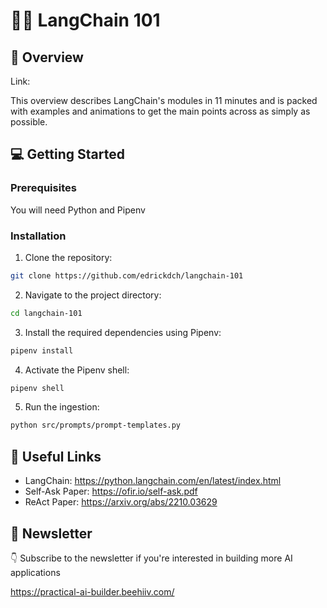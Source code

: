 # 🦜🔗 LangChain 101

## 👷️ Overview

Link: 

This overview describes LangChain's modules in 11 minutes and is packed with examples and animations to get the main points across as simply as possible.

## 💻 Getting Started

### Prerequisites

You will need Python and Pipenv

### Installation

1. Clone the repository:

```bash
git clone https://github.com/edrickdch/langchain-101
```

2. Navigate to the project directory:

```bash
cd langchain-101
```

3. Install the required dependencies using Pipenv:

```bash
pipenv install
```

4. Activate the Pipenv shell:

```bash
pipenv shell
```

5. Run the ingestion:

```bash
python src/prompts/prompt-templates.py
```


## 🔗 Useful Links

- LangChain: https://python.langchain.com/en/latest/index.html  
- Self-Ask Paper: https://ofir.io/self-ask.pdf 
- ReAct Paper: https://arxiv.org/abs/2210.03629 

## 💌 Newsletter

👇 Subscribe to the newsletter if you're interested in building more AI applications 

https://practical-ai-builder.beehiiv.com/
